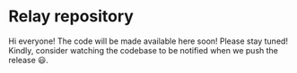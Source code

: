 # Relay repository
Hi everyone!
The code will be made available here soon! Please stay tuned! Kindly, consider watching the codebase to be notified when we push the release 😃.
